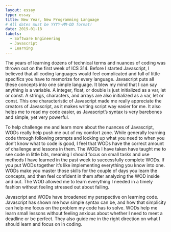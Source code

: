 ```yaml
---
layout: essay
type: essay
title: New Year, New Programming Language
# All dates must be YYYY-MM-DD format!
date: 2019-01-18
labels:
  - Software Engineering
  - Javascript
  - Learning
---
```


The years of learning dozens of technical terms and nuances of coding was thrown out on the first week of ICS 314. Before I started Javascript, I believed that all coding languages would feel complicated and full of little specifics you have to memorize for every language. Javascript puts all these concepts into one simple language. It blew my mind that I can say anything is a variable. A integer, float, or double is just initialized as a var, let or const. A strings, characters, and arrays are also initialized as a var, let or const. This one characteristic of Javascript made me really appreciate the creators of Javascript, as it makes writing script way easier for me. It also helps me to read my code easier, as Javascript’s syntax is very barebones and simple, yet very powerful.

To help challenge me and learn more about the nuances of Javascript, WODs really help push me out of my comfort zone. While generally learning code through following prompts and looking up what you need to when you don’t know what to code is good, I feel that WODs have the correct amount of challenge and lessons in them. The WODs I have taken have taught me to see code in little bits, meaning I should focus on small tasks and use methods I have learned in the past week to successfully complete WODs. If you put WODs together it’s like implementing everything you know into one. WODs make you master those skills for the couple of days you learn the concepts, and then feel confident in them after analyzing the WOD inside and out. The WOD allowed me to learn everything I needed in a timely fashion without feeling stressed out about failing.

Javascript and WODs have broadened my perspective on learning code. Javascript has shown me how simple syntax can be, and how that simplicity can help me focus on the problem my code has to solve. WODs help me learn small lessons without feeling anxious about whether I need to meet a deadline or be perfect. They also guide me in the right direction on what I should learn and focus on in coding.







